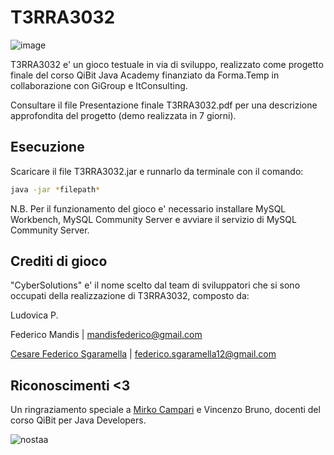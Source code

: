 # T3RRA3032

![image](https://user-images.githubusercontent.com/125297085/227339053-a6b41207-50d5-4f7d-9539-84615fb21c2a.png)

T3RRA3032 e' un gioco testuale in via di sviluppo, realizzato come progetto finale del corso QiBit Java Academy finanziato da Forma.Temp in collaborazione con GiGroup e ItConsulting.

Consultare il file Presentazione finale T3RRA3032.pdf per una descrizione approfondita del progetto (demo realizzata in 7 giorni).

## Esecuzione

Scaricare il file T3RRA3032.jar e runnarlo da terminale con il comando:

```bash
java -jar *filepath*
```
N.B. Per il funzionamento del gioco e' necessario installare MySQL Workbench, MySQL Community Server e avviare il servizio di MySQL Community Server.

## Crediti di gioco
"CyberSolutions" e' il nome scelto dal team di sviluppatori che si sono occupati della realizzazione di T3RRA3032, composto da:

Ludovica P.

Federico Mandis | mandisfederico@gmail.com

[Cesare Federico Sgaramella](https://www.linkedin.com/in/cesare-federico-sgaramella/) | federico.sgaramella12@gmail.com

## Riconoscimenti <3
Un ringraziamento speciale a [Mirko Campari](https://www.linkedin.com/in/mirko-camparidocenteit/) e Vincenzo Bruno, docenti del corso QiBit per Java Developers.

![nostaa](https://user-images.githubusercontent.com/125297085/227309732-46024ed7-8f90-4972-8e4f-8056955846da.png)
